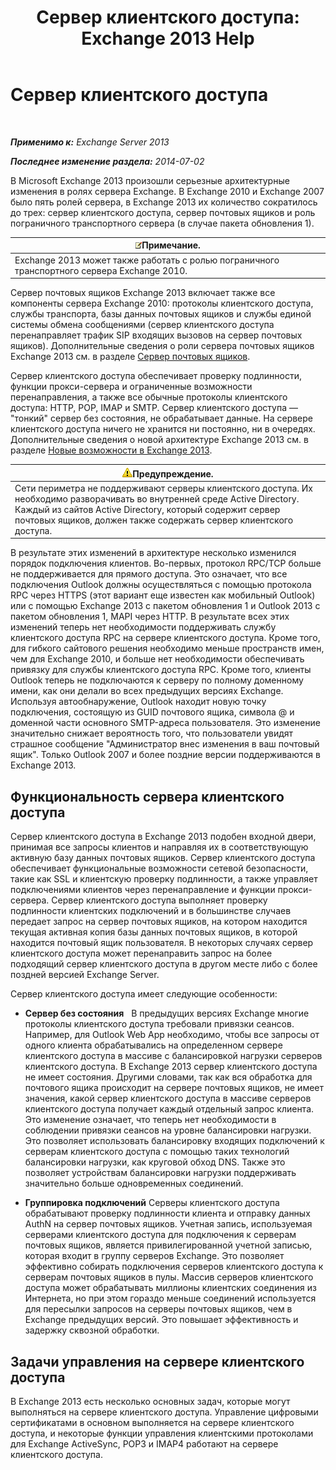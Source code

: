 ﻿---
title: 'Сервер клиентского доступа: Exchange 2013 Help'
TOCTitle: Сервер клиентского доступа
ms:assetid: 87e206ab-7a7b-4b4f-be1a-5035713c74d2
ms:mtpsurl: https://technet.microsoft.com/ru-ru/library/Dd298114(v=EXCHG.150)
ms:contentKeyID: 50488540
ms.date: 04/30/2018
mtps_version: v=EXCHG.150
ms.translationtype: HT
---

# Сервер клиентского доступа

 

_**Применимо к:** Exchange Server 2013_

_**Последнее изменение раздела:** 2014-07-02_

В Microsoft Exchange 2013 произошли серьезные архитектурные изменения в ролях сервера Exchange. В Exchange 2010 и Exchange 2007 было пять ролей сервера, в Exchange 2013 их количество сократилось до трех: сервер клиентского доступа, сервер почтовых ящиков и роль пограничного транспортного сервера (в случае пакета обновления 1).

<table>
<thead>
<tr class="header">
<th><img src="images/JJ126620.note(EXCHG.150).gif" title="Примечание" alt="Примечание" />Примечание.</th>
</tr>
</thead>
<tbody>
<tr class="odd">
<td>Exchange 2013 может также работать с ролью пограничного транспортного сервера Exchange 2010.</td>
</tr>
</tbody>
</table>


Сервер почтовых ящиков Exchange 2013 включает также все компоненты сервера Exchange 2010: протоколы клиентского доступа, службы транспорта, базы данных почтовых ящиков и службы единой системы обмена сообщениями (сервер клиентского доступа перенаправляет трафик SIP входящих вызовов на сервер почтовых ящиков). Дополнительные сведения о роли сервера почтовых ящиков Exchange 2013 см. в разделе [Сервер почтовых ящиков](mailbox-server-exchange-2013-help.md).

Сервер клиентского доступа обеспечивает проверку подлинности, функции прокси-сервера и ограниченные возможности перенаправления, а также все обычные протоколы клиентского доступа: HTTP, POP, IMAP и SMTP. Сервер клиентского доступа — "тонкий" сервер без состояния, не обрабатывает данные. На сервере клиентского доступа ничего не хранится ни постоянно, ни в очередях. Дополнительные сведения о новой архитектуре Exchange 2013 см. в разделе [Новые возможности в Exchange 2013](what-s-new-in-exchange-2013-exchange-2013-help.md).

<table>
<thead>
<tr class="header">
<th><img src="images/JJ983803.warning(EXCHG.150).gif" title="Предупреждение" alt="Предупреждение" />Предупреждение.</th>
</tr>
</thead>
<tbody>
<tr class="odd">
<td>Сети периметра не поддерживают серверы клиентского доступа. Их необходимо разворачивать во внутренней среде Active Directory. Каждый из сайтов Active Directory, который содержит сервер почтовых ящиков, должен также содержать сервер клиентского доступа.</td>
</tr>
</tbody>
</table>


В результате этих изменений в архитектуре несколько изменился порядок подключения клиентов. Во-первых, протокол RPC/TCP больше не поддерживается для прямого доступа. Это означает, что все подключения Outlook должны осуществляться с помощью протокола RPC через HTTPS (этот вариант еще известен как мобильный Outlook) или с помощью Exchange 2013 с пакетом обновления 1 и Outlook 2013 с пакетом обновления 1, MAPI через HTTP. В результате всех этих изменений теперь нет необходимости поддерживать службу клиентского доступа RPC на сервере клиентского доступа. Кроме того, для гибкого сайтового решения необходимо меньше пространств имен, чем для Exchange 2010, и больше нет необходимости обеспечивать привязку для службы клиентского доступа RPC. Кроме того, клиенты Outlook теперь не подключаются к серверу по полному доменному имени, как они делали во всех предыдущих версиях Exchange. Используя автообнаружение, Outlook находит новую точку подключения, состоящую из GUID почтового ящика, символа @ и доменной части основного SMTP-адреса пользователя. Это изменение значительно снижает вероятность того, что пользователи увидят страшное сообщение "Администратор внес изменения в ваш почтовый ящик". Только Outlook 2007 и более поздние версии поддерживаются в Exchange 2013.

## Функциональность сервера клиентского доступа

Сервер клиентского доступа в Exchange 2013 подобен входной двери, принимая все запросы клиентов и направляя их в соответствующую активную базу данных почтовых ящиков. Сервер клиентского доступа обеспечивает функциональные возможности сетевой безопасности, такие как SSL и клиентскую проверку подлинности, а также управляет подключениями клиентов через перенаправление и функции прокси-сервера. Сервер клиентского доступа выполняет проверку подлинности клиентских подключений и в большинстве случаев передает запрос на сервер почтовых ящиков, на котором находится текущая активная копия базы данных почтовых ящиков, в которой находится почтовый ящик пользователя. В некоторых случаях сервер клиентского доступа может перенаправить запрос на более подходящий сервер клиентского доступа в другом месте либо с более поздней версией Exchange Server.

Сервер клиентского доступа имеет следующие особенности:

  - **Сервер без состояния**   В предыдущих версиях Exchange многие протоколы клиентского доступа требовали привязки сеансов. Например, для Outlook Web App необходимо, чтобы все запросы от одного клиента обрабатывались на определенном сервере клиентского доступа в массиве с балансировкой нагрузки серверов клиентского доступа. В Exchange 2013 сервер клиентского доступа не имеет состояния. Другими словами, так как вся обработка для почтового ящика происходит на сервере почтовых ящиков, не имеет значения, какой сервер клиентского доступа в массиве серверов клиентского доступа получает каждый отдельный запрос клиента. Это изменение означает, что теперь нет необходимости в соблюдении привязки сеансов на уровне балансировки нагрузки. Это позволяет использовать балансировку входящих подключений к серверам клиентского доступа с помощью таких технологий балансировки нагрузки, как круговой обход DNS. Также это позволяет устройствам балансировки нагрузки поддерживать значительно больше одновременных соединений.

  - **Группировка подключений** Серверы клиентского доступа обрабатывают проверку подлинности клиента и отправку данных AuthN на сервер почтовых ящиков. Учетная запись, используемая серверами клиентского доступа для подключения к серверам почтовых ящиков, является привилегированной учетной записью, которая входит в группу серверов Exchange. Это позволяет эффективно собирать подключения серверов клиентского доступа к серверам почтовых ящиков в пулы. Массив серверов клиентского доступа может обрабатывать миллионы клиентских соединения из Интернета, но при этом гораздо меньше соединений используется для пересылки запросов на серверы почтовых ящиков, чем в Exchange предыдущих версий. Это повышает эффективность и задержку сквозной обработки.

## Задачи управления на сервере клиентского доступа

В Exchange 2013 есть несколько основных задач, которые могут выполняться на сервере клиентского доступа. Управление цифровыми сертификатами в основном выполняется на сервере клиентского доступа, и некоторые функции управления клиентскими протоколами для Exchange ActiveSync, POP3 и IMAP4 работают на сервере клиентского доступа.

